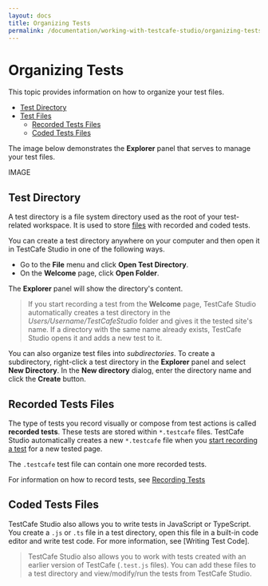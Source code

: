 ```yaml
---
layout: docs
title: Organizing Tests
permalink: /documentation/working-with-testcafe-studio/organizing-tests
---
```

# Organizing Tests

This topic provides information on how to organize your test files.

* [Test Directory](#test-directory)
* [Test Files](#test-files)
  * [Recorded Tests Files](#recorded-tests-files)
  * [Coded Tests Files](#coded-tests-files)

The image below demonstrates the **Explorer** panel that serves to manage your test files.

IMAGE

## Test Directory

A test directory is a file system directory used as the root of your test-related workspace. It is used to store [files](#test-files) with recorded and coded tests.

You can create a test directory anywhere on your computer and then open it in TestCafe Studio in one of the following ways.

* Go to the **File** menu and click **Open Test Directory**.
* On the **Welcome** page, click **Open Folder**.

The **Explorer** panel will show the directory's content.

> If you start recording a test from the **Welcome** page, TestCafe Studio automatically creates a test directory in the *Users/Username/TestCafeStudio* folder and gives it the tested site's name. If a directory with the same name already exists, TestCafe Studio opens it and adds a new test to it.

You can also organize test files into *subdirectories*. To create a subdirectory, right-click a test directory in the **Explorer** panel and select **New Directory**. In the **New directory** dialog, enter the directory name and click the **Create** button.

## Recorded Tests Files

The type of tests you record visually or compose from test actions is called **recorded tests**. These tests are stored within `*.testcafe` files. TestCafe Studio automatically creates a new `*.testcafe` file when you [start recording a test](recording-tests.md#starting-and-stopping-recording) for a new tested page.

The `.testcafe` test file can contain one more recorded tests.

For information on how to record tests, see [Recording Tests](recording-tests.md)

## Coded Tests Files

TestCafe Studio also allows you to write tests in JavaScript or TypeScript. You create a `.js` or `.ts` file in a test directory, open this file in a built-in code editor and write test code. For more information, see [Writing Test Code].

> TestCafe Studio also allows you to work with tests created with an earlier version of TestCafe (`.test.js` files). You can add these files to a test directory and view/modify/run the tests from TestCafe Studio.